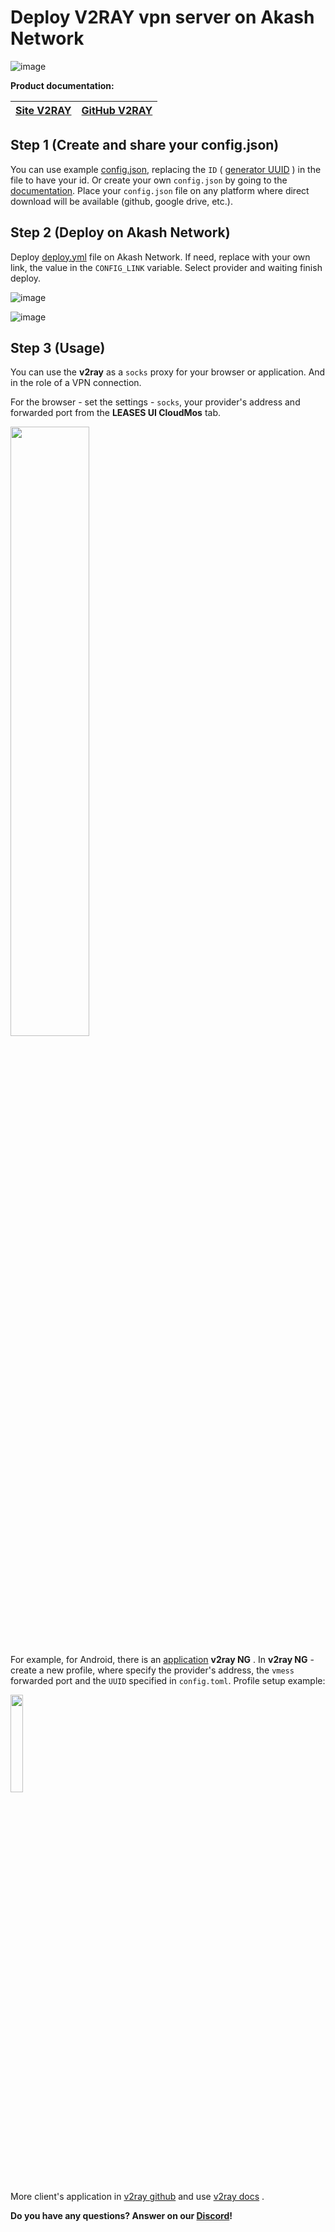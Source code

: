 # Deploy V2RAY vpn server on Akash Network

![image](https://user-images.githubusercontent.com/23629420/219872517-2adc32b1-5f64-4d48-9a81-1e2ef6b01a53.png)

**Product documentation:**

| [Site V2RAY](https://www.v2fly.org/en_US) | [GitHub V2RAY](https://github.com/v2fly) |
|:--:|:--:|

## Step 1 (Create and share your config.json)

You can use example [config.json](https://gitopia.com/DecloudNodesLab/software/tree/master/v2ray/example_config.json), replacing the `ID` ( [generator UUID](https://www.uuidgenerator.net/) ) in the file to have your id.
Or create your own `config.json` by going to the [documentation](https://www.v2fly.org/en_US/guide/start.html).
Place your `config.json` file on any platform where direct download will be available (github, google drive, etc.).

## Step 2 (Deploy on Akash Network)

Deploy [deploy.yml](https://gitopia.com/DecloudNodesLab/software/tree/master/v2ray/deploy.yml) file on Akash Network. If need, replace with your own link, the value in the `CONFIG_LINK` variable. Select provider and waiting finish deploy.

![image](https://github.com/DecloudNodesLab/Projects/assets/23629420/9a72129d-080a-4cec-8fb9-2e257e0d3bcb)

![image](https://github.com/DecloudNodesLab/Projects/assets/23629420/28c10d71-6cfd-4977-86e4-65278fda11ea)

## Step 3 (Usage)

You can use the **v2ray** as a `socks` proxy for your browser or application. And in the role of a VPN connection.

For the browser - set the settings - `socks`, your provider's address and forwarded port from the **LEASES UI CloudMos** tab.

<img src=https://github.com/DecloudNodesLab/Projects/assets/23629420/862dca25-b57c-424f-8a3a-b394aabc558e width=50%>

For example, for Android, there is an [application](https://play.google.com/store/apps/details?id=com.v2ray.ang) **v2ray NG** .
In **v2ray NG** - create a new profile, where specify the provider's address, the `vmess` forwarded port and the `UUID` specified in `config.toml`.
Profile setup example:

<img src=https://github.com/DecloudNodesLab/Projects/assets/23629420/047ef1a7-f219-4b97-9315-b68d9f79e867 width=20%>

More client's application in [v2ray github](https://github.com/v2fly/v2ray-core/releases) and use [v2ray docs](https://www.v2fly.org/en_US/guide/start.html#client) .

**Do you have any questions? Answer on our [Discord](https://discord.gg/rPENzerwZ8)!**
